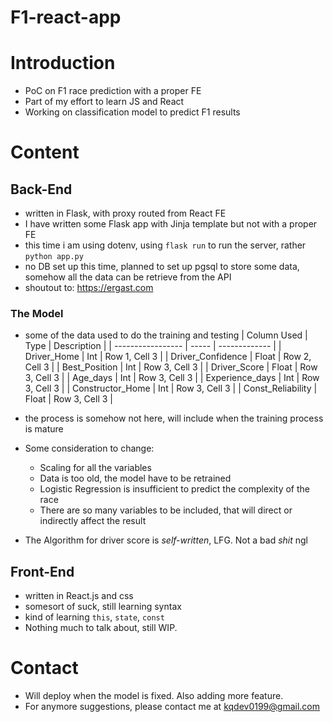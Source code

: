 # F1-react-app

# Introduction
- PoC on F1 race prediction with a proper FE
- Part of my effort to learn JS and React
- Working on classification model to predict F1 results

# Content
## Back-End
- written in Flask, with proxy routed from React FE
- I have written some Flask app with Jinja template but not with a proper FE
- this time i am using dotenv, using `flask run` to run the server, rather `python app.py`
- no DB set up this time, planned to set up pgsql to store some data, somehow all the data can be retrieve from the API
- shoutout to: https://ergast.com

### The Model
- some of the data used to do the training and testing
| Column Used       | Type  | Description   |
| ----------------- | ----- | ------------- |
| Driver_Home       | Int   | Row 1, Cell 3 |
| Driver_Confidence | Float | Row 2, Cell 3 |
| Best_Position     | Int   | Row 3, Cell 3 |
| Driver_Score      | Float | Row 3, Cell 3 |
| Age_days          | Int   | Row 3, Cell 3 |
| Experience_days   | Int   | Row 3, Cell 3 |
| Constructor_Home  | Int   | Row 3, Cell 3 |
| Const_Reliability | Float | Row 3, Cell 3 |

- the process is somehow not here, will include when the training process is mature
- Some consideration to change:
    - Scaling for all the variables
    - Data is too old, the model have to be retrained
    - Logistic Regression is insufficient to predict the complexity of the race
    - There are so many variables to be included, that will direct or indirectly affect the result
- The Algorithm for driver score is *self-written*, LFG. Not a bad _shit_ ngl

## Front-End
- written in React.js and css
- somesort of suck, still learning syntax
- kind of learning `this`, `state`, `const`
- Nothing much to talk about, still WIP.

# Contact
- Will deploy when the model is fixed. Also adding more feature.
- For anymore suggestions, please contact me at kqdev0199@gmail.com